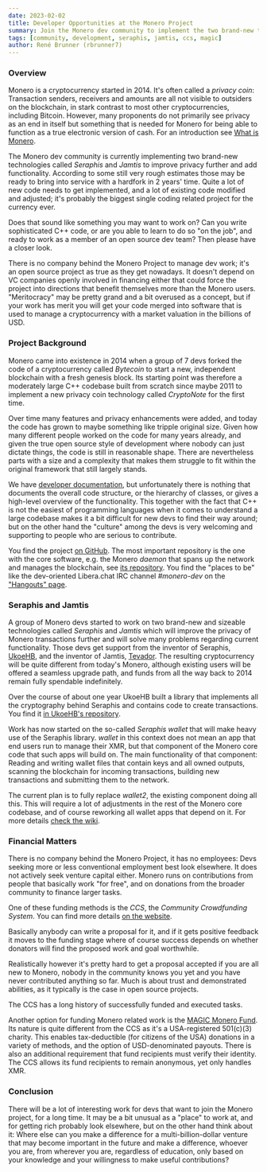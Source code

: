 ```yaml
---
date: 2023-02-02
title: Developer Opportunities at the Monero Project
summary: Join the Monero dev community to implement the two brand-new technologies Seraphis and Jamtis 
tags: [community, development, seraphis, jamtis, ccs, magic]
author: René Brunner (rbrunner7)
---
```


### Overview

Monero is a cryptocurrency started in 2014. It's often called a *privacy coin*: Transaction senders, receivers and amounts are all not visible to outsiders on the blockchain, in stark contrast to most other cryptocurrencies, including Bitcoin. However, many proponents do not primarily see privacy as an end in itself but something that is needed for Monero for being able to function as a true electronic version of cash. For an introduction see [What is Monero](https://www.getmonero.org/get-started/what-is-monero/).

The Monero dev community is currently implementing two brand-new technologies called *Seraphis* and *Jamtis* to improve privacy further and add functionality. According to some still very rough estimates those may be ready to bring into service with a hardfork in 2 years' time. Quite a lot of new code needs to get implemented, and a lot of existing code modified and adjusted; it's probably the biggest single coding related project for the currency ever.

Does that sound like something you may want to work on? Can you write sophisticated C++ code, or are you able to learn to do so "on the job", and ready to work as a member of an open source dev team? Then please have a closer look.

There is no company behind the Monero Project to manage dev work; it's an open source project as true as they get nowadays. It doesn't depend on VC companies openly involved in financing either that could force the project into directions that benefit themselves more than the Monero users. "Meritocracy" may be pretty grand and a bit overused as a concept, but if your work has merit you will get your code merged into software that is used to manage a cryptocurrency with a market valuation in the billions of USD.

### Project Background

Monero came into existence in 2014 when a group of 7 devs forked the code of a cryptocurrency called *Bytecoin* to start a new, independent blockchain with a fresh genesis block. Its starting point was therefore a moderately large C++ codebase built from scratch since maybe 2011 to implement a new privacy coin technology called *CryptoNote* for the first time.

Over time many features and privacy enhancements were added, and today the code has grown to maybe something like tripple original size. Given how many different people worked on the code for many years already, and given the true open source style of development where nobody can just dictate things, the code is still in reasonable shape. There are nevertheless parts with a size and a complexity that makes them struggle to fit within the original framework that still largely stands.

We have [developer documentation](https://www.getmonero.org/resources/developer-guides/), but unfortunately there is nothing that documents the overall code structure, or the hierarchy of classes, or gives a high-level overview of the functionality. This together with the fact that C++ is not the easiest of programming languages when it comes to understand a large codebase makes it a bit difficult for new devs to find their way around; but on the other hand the "culture" among the devs is very welcoming and supporting to people who are serious to contribute.

You find the project [on GitHub](https://github.com/monero-project). The most important repository is the one with the core software, e.g. the Monero *daemon* that spans up the network and manages the blockchain, see [its repository](https://github.com/monero-project/monero). You find the "places to be" like the dev-oriented Libera.chat IRC channel *#monero-dev* on the ["Hangouts" page](https://www.getmonero.org/community/hangouts/).

### Seraphis and Jamtis

A group of Monero devs started to work on two brand-new and sizeable technologies called *Seraphis* and *Jamtis* which will improve the privacy of Monero transactions further and will solve many problems regarding current functionality. Those devs get support from the inventor of Seraphis, [UkoeHB](https://github.com/UkoeHB), and the inventor of Jamtis, [Tevador](https://github.com/tevador). The resulting cryptocurrency will be quite different from today's Monero, although existing users will be offered a seamless upgrade path, and funds from all the way back to 2014 remain fully spendable indefinitely.

Over the course of about one year UkoeHB built a library that implements all the cryptography behind Seraphis and contains code to create transactions. You find it [in UkoeHB's repository](https://github.com/UkoeHB/monero/tree/seraphis_lib/src/seraphis).

Work has now started on the so-called *Seraphis wallet* that will make heavy use of the Seraphis library. *wallet* in this context does not mean an app that end users run to manage their XMR, but that component of the Monero core code that such apps will build on. The main functionality of that component: Reading and writing wallet files that contain keys and all owned outputs, scanning the blockchain for incoming transactions, building new transactions and submitting them to the network.

The current plan is to fully replace *wallet2*, the existing component doing all this. This will require a lot of adjustments in the rest of the Monero core codebase, and of course reworking all wallet apps that depend on it. For more details [check the wiki](https://github.com/seraphis-migration/strategy/wiki).

### Financial Matters

There is no company behind the Monero Project, it has no employees: Devs seeking more or less conventional employment best look elsewhere. It does not actively seek venture capital either. Monero runs on contributions from people that basically work "for free", and on donations from the broader community to finance larger tasks.

One of these funding methods is the *CCS*, the *Community Crowdfunding System*. You can find more details [on the website](https://ccs.getmonero.org/).

Basically anybody can write a proposal for it, and if it gets positive feedback it moves to the funding stage where of course success depends on whether donators will find the proposed work and goal worthwhile.

Realistically however it's pretty hard to get a proposal accepted if you are all new to Monero, nobody in the community knows you yet and you have never contributed anything so far. Much is about trust and demonstrated abilities, as it typically is the case in open source projects.

The CCS has a long history of successfully funded and executed tasks.

Another option for funding Monero related work is the [MAGIC Monero Fund](https://magicgrants.org/funds/monero). Its nature is quite different from the CCS as it's a USA-registered 501(c)(3) charity. This enables tax-deductible (for citizens of the USA) donations in a variety of methods, and the option of USD-denominated payouts. There is also an additional requirement that fund recipients must verify their identity. The CCS allows its fund recipients to remain anonymous, yet only handles XMR.

### Conclusion

There will be a lot of interesting work for devs that want to join the Monero project, for a long time. It may be a bit unusual as a "place" to work at, and for getting rich probably look elsewhere, but on the other hand think about it: Where else can you make a difference for a multi-billion-dollar venture that may become important in the future and make a difference, whoever you are, from wherever you are, regardless of education, only based on your knowledge and your willingness to make useful contributions?
